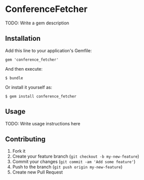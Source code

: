 # ConferenceFetcher

TODO: Write a gem description

## Installation

Add this line to your application's Gemfile:

    gem 'conference_fetcher'

And then execute:

    $ bundle

Or install it yourself as:

    $ gem install conference_fetcher

## Usage

TODO: Write usage instructions here

## Contributing

1. Fork it
2. Create your feature branch (`git checkout -b my-new-feature`)
3. Commit your changes (`git commit -am 'Add some feature'`)
4. Push to the branch (`git push origin my-new-feature`)
5. Create new Pull Request
